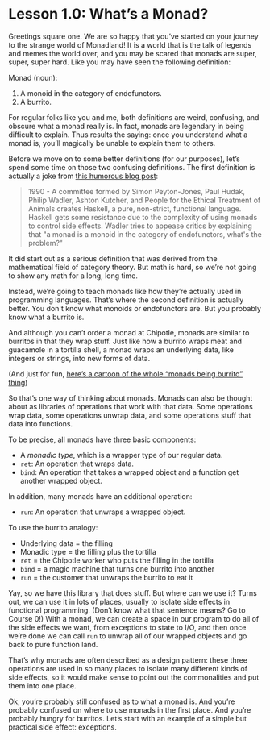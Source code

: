 # Lesson 1.0: What’s a Monad?

Greetings square one. We are so happy that you’ve started on your journey to the strange world of Monadland! It is a world that is the talk of legends and memes the world over, and you may be scared that monads are super, super, super hard. Like you may have seen the following definition:

Monad (noun):
1. A monoid in the category of endofunctors.
2. A burrito.

For regular folks like you and me, both definitions are weird, confusing, and obscure what a monad really is. In fact, monads are legendary in being difficult to explain. Thus results the saying: once you understand what a monad is, you’ll magically be unable to explain them to others.

Before we move on to some better definitions (for our purposes), let’s spend some time on those two confusing definitions. The first definition is actually a joke from [this humorous blog post](http://james-iry.blogspot.com/2009/05/brief-incomplete-and-mostly-wrong.html):

> 1990 - A committee formed by Simon Peyton-Jones, Paul Hudak, Philip Wadler, Ashton Kutcher, and People for the Ethical Treatment of Animals creates Haskell, a pure, non-strict, functional language. Haskell gets some resistance due to the complexity of using monads to control side effects. Wadler tries to appease critics by explaining that "a monad is a monoid in the category of endofunctors, what's the problem?"

It did start out as a serious definition that was derived from the mathematical field of category theory. But math is hard, so we’re not going to show any math for a long, long time.

Instead, we’re going to teach monads like how they’re actually used in programming languages. That’s where the second definition is actually better. You don't know what monoids or endofunctors are. But you probably know what a burrito is.

And although you can’t order a monad at Chipotle, monads are similar to burritos in that they wrap stuff. Just like how a burrito wraps meat and guacamole in a tortilla shell, a monad wraps an underlying data, like integers or strings, into new forms of data.

(And just for fun, [here’s a cartoon of the whole “monads being burrito” thing](https://chrisdone.com/posts/monads-are-burritos/))

So that’s one way of thinking about monads. Monads can also be thought about as libraries of operations that work with that data. Some operations wrap data, some operations unwrap data, and some operations stuff that data into functions.

To be precise, all monads have three basic components:

- A _monadic type_, which is a wrapper type of our regular data. 
- `ret`: An operation that wraps data.
- `bind`: An operation that takes a wrapped object and a function get another wrapped object.

In addition, many monads have an additional operation:
- `run`: An operation that unwraps a wrapped object.

To use the burrito analogy:
- Underlying data = the filling
- Monadic type = the filling plus the tortilla
- `ret` = the Chipotle worker who puts the filling in the tortilla
- `bind` = a magic machine that turns one burrito into another
- `run` = the customer that unwraps the burrito to eat it

Yay, so we have this library that does stuff. But where can we use it? Turns out, we can use it in lots of places, usually to isolate side effects in functional programming. (Don’t know what that sentence means? Go to Course 0!) With a monad, we can create a space in our program to do all of the side effects we want, from exceptions to state to I/O, and then once we’re done we can call `run` to unwrap all of our wrapped objects and go back to pure function land.

That’s why monads are often described as a design pattern: these three operations are used in so many places to isolate many different kinds of side effects, so it would make sense to point out the commonalities and put them into one place.

Ok, you’re probably still confused as to what a monad is. And you’re probably confused on where to use monads in the first place. And you’re probably hungry for burritos. Let’s start with an example of a simple but practical side effect: exceptions.
